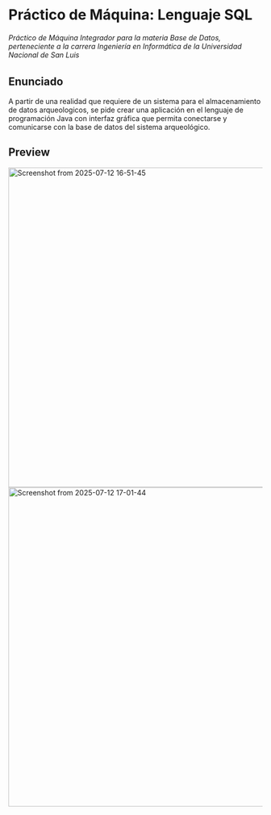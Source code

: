 # Práctico de Máquina: Lenguaje SQL

###### Práctico de Máquina Integrador para la materia Base de Datos, perteneciente a la carrera Ingeniería en Informática de la Universidad Nacional de San Luis

## Enunciado
A partir de una realidad que requiere de un sistema para el almacenamiento de datos arqueologicos, se pide crear una aplicación en el lenguaje de programación Java con interfaz gráfica que permita conectarse y comunicarse con la base de datos del sistema arqueológico.

## Preview

<img width="1001" height="634" alt="Screenshot from 2025-07-12 16-51-45" src="https://github.com/user-attachments/assets/347de719-5016-4556-a15a-5781802b1ab1" />

<img width="1002" height="633" alt="Screenshot from 2025-07-12 17-01-44" src="https://github.com/user-attachments/assets/cf16565b-ea4b-4414-aaf6-3fb87ea6d5a7" />
